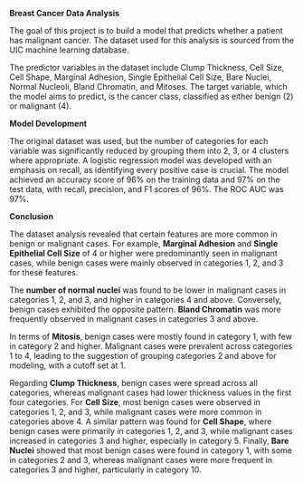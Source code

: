 
**Breast Cancer Data Analysis**

The goal of this project is to build a model that predicts whether a patient has malignant cancer. The dataset used for this analysis is sourced from the UIC machine learning database.

The predictor variables in the dataset include Clump Thickness, Cell Size, Cell Shape, Marginal Adhesion, Single Epithelial Cell Size, Bare Nuclei, Normal Nucleoli, Bland Chromatin, and Mitoses. The target variable, which the model aims to predict, is the cancer class, classified as either benign (2) or malignant (4).

**Model Development**

The original dataset was used, but the number of categories for each variable was significantly reduced by grouping them into 2, 3, or 4 clusters where appropriate. A logistic regression model was developed with an emphasis on recall, as identifying every positive case is crucial. The model achieved an accuracy score of 96% on the training data and 97% on the test data, with recall, precision, and F1 scores of 96%. The ROC AUC was 97%.

**Conclusion**

The dataset analysis revealed that certain features are more common in benign or malignant cases. For example, **Marginal Adhesion** and **Single Epithelial Cell Size** of 4 or higher were predominantly seen in malignant cases, while benign cases were mainly observed in categories 1, 2, and 3 for these features.

The **number of normal nuclei** was found to be lower in malignant cases in categories 1, 2, and 3, and higher in categories 4 and above. Conversely, benign cases exhibited the opposite pattern. **Bland Chromatin** was more frequently observed in malignant cases in categories 3 and above.

In terms of **Mitosis**, benign cases were mostly found in category 1, with few in category 2 and higher. Malignant cases were prevalent across categories 1 to 4, leading to the suggestion of grouping categories 2 and above for modeling, with a cutoff set at 1.

Regarding **Clump Thickness**, benign cases were spread across all categories, whereas malignant cases had lower thickness values in the first four categories. For **Cell Size**, most benign cases were observed in categories 1, 2, and 3, while malignant cases were more common in categories above 4. A similar pattern was found for **Cell Shape**, where benign cases were primarily in categories 1, 2, and 3, while malignant cases increased in categories 3 and higher, especially in category 5. Finally, **Bare Nuclei** showed that most benign cases were found in category 1, with some in categories 2 and 3, whereas malignant cases were more frequent in categories 3 and higher, particularly in category 10.
